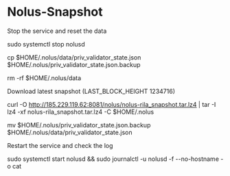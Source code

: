 # Nolus-Snapshot
Stop the service and reset the data

sudo systemctl stop nolusd

cp $HOME/.nolus/data/priv_validator_state.json $HOME/.nolus/priv_validator_state.json.backup

rm -rf $HOME/.nolus/data

Download latest snapshot (LAST_BLOCK_HEIGHT 1234716)

curl -O http://185.229.119.62:8081/nolus/nolus-rila_snapshot.tar.lz4 | tar -I lz4 -xf nolus-rila_snapshot.tar.lz4 -C $HOME/.nolus

mv $HOME/.nolus/priv_validator_state.json.backup $HOME/.nolus/data/priv_validator_state.json

Restart the service and check the log

sudo systemctl start nolusd && sudo journalctl -u nolusd -f --no-hostname -o cat

